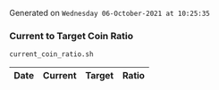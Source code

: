 Generated on `Wednesday 06-October-2021 at 10:25:35`

### Current to Target Coin Ratio
`current_coin_ratio.sh`

Date|Current|Target|Ratio
---|---|---|---
